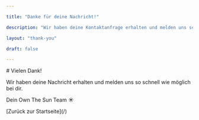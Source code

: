 ```yaml
---

title: "Danke für deine Nachricht!"

description: "Wir haben deine Kontaktanfrage erhalten und melden uns schnellstmöglich bei dir."

layout: "thank-you"

draft: false

---
```




\# Vielen Dank!



Wir haben deine Nachricht erhalten und melden uns so schnell wie möglich bei dir.  

Dein Own The Sun Team ☀️



\[Zurück zur Startseite](/)



